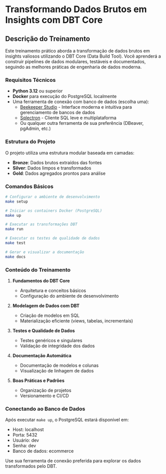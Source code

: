 # Transformando Dados Brutos em Insights com DBT Core

## Descrição do Treinamento

Este treinamento prático aborda a transformação de dados brutos em insights valiosos utilizando o DBT Core (Data Build Tool). Você aprenderá a construir pipelines de dados modulares, testáveis e documentados, seguindo as melhores práticas de engenharia de dados moderna.

### Requisitos Técnicos

- **Python 3.12** ou superior
- **Docker** para execução do PostgreSQL localmente
- Uma ferramenta de conexão com banco de dados (escolha uma):
  - [Beekeeper Studio](https://www.beekeeperstudio.io/) - Interface moderna e intuitiva para gerenciamento de bancos de dados
  - [Sqlectron](https://sqlectron.github.io/) - Cliente SQL leve e multiplataforma
  - Ou qualquer outra ferramenta de sua preferência (DBeaver, pgAdmin, etc.)

### Estrutura do Projeto

O projeto utiliza uma estrutura modular baseada em camadas:
- **Bronze**: Dados brutos extraídos das fontes
- **Silver**: Dados limpos e transformados
- **Gold**: Dados agregados prontos para análise

### Comandos Básicos

```bash
# Configurar o ambiente de desenvolvimento
make setup

# Iniciar os containers Docker (PostgreSQL)
make up

# Executar as transformações DBT
make run

# Executar os testes de qualidade de dados
make test

# Gerar e visualizar a documentação
make docs
```

### Conteúdo do Treinamento

1. **Fundamentos do DBT Core**
   - Arquitetura e conceitos básicos
   - Configuração do ambiente de desenvolvimento

2. **Modelagem de Dados com DBT**
   - Criação de modelos em SQL
   - Materialização eficiente (views, tabelas, incrementais)

3. **Testes e Qualidade de Dados**
   - Testes genéricos e singulares
   - Validação de integridade dos dados

4. **Documentação Automática**
   - Documentação de modelos e colunas
   - Visualização de linhagem de dados

5. **Boas Práticas e Padrões**
   - Organização de projetos
   - Versionamento e CI/CD

### Conectando ao Banco de Dados

Após executar `make up`, o PostgreSQL estará disponível em:
- Host: localhost
- Porta: 5432
- Usuário: dev
- Senha: dev
- Banco de dados: ecommerce

Use sua ferramenta de conexão preferida para explorar os dados transformados pelo DBT.